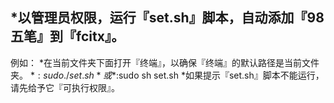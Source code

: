 *以管理员权限，运行『set.sh』脚本，自动添加『98五笔』到『fcitx』。
---
例如：
*在当前文件夹下面打开『终端』，以确保『终端』的默认路径是当前文件夹。
*$:sudo ./set.sh
*或
*$:sudo sh set.sh
*如果提示『set.sh』脚本不能运行，请先给予它『可执行权限』。
